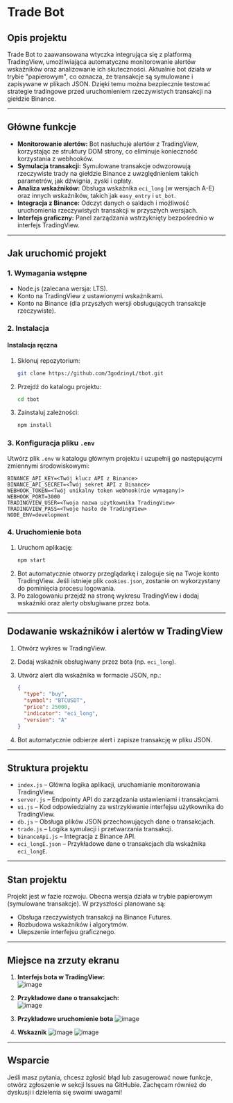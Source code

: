 # Trade Bot

## Opis projektu
Trade Bot to zaawansowana wtyczka integrująca się z platformą TradingView, umożliwiająca automatyczne monitorowanie alertów wskaźników oraz analizowanie ich skuteczności. Aktualnie bot działa w trybie "papierowym", co oznacza, że transakcje są symulowane i zapisywane w plikach JSON. Dzięki temu można bezpiecznie testować strategie tradingowe przed uruchomieniem rzeczywistych transakcji na giełdzie Binance.

---

## Główne funkcje

- **Monitorowanie alertów:** Bot nasłuchuje alertów z TradingView, korzystając ze struktury DOM strony, co eliminuje konieczność korzystania z webhooków.
- **Symulacja transakcji:** Symulowane transakcje odwzorowują rzeczywiste trady na giełdzie Binance z uwzględnieniem takich parametrów, jak dźwignia, zyski i opłaty.
- **Analiza wskaźników:** Obsługa wskaźnika `eci_long` (w wersjach A-E) oraz innych wskaźników, takich jak `easy_entry` i `ut_bot`.
- **Integracja z Binance:** Odczyt danych o saldach i możliwość uruchomienia rzeczywistych transakcji w przyszłych wersjach.
- **Interfejs graficzny:** Panel zarządzania wstrzyknięty bezpośrednio w interfejs TradingView.

---

## Jak uruchomić projekt

### 1. Wymagania wstępne
- Node.js (zalecana wersja: LTS).
- Konto na TradingView z ustawionymi wskaźnikami.
- Konto na Binance (dla przyszłych wersji obsługujących transakcje rzeczywiste).

### 2. Instalacja

#### Instalacja ręczna
1. Sklonuj repozytorium:
   ```bash
   git clone https://github.com/3godzinyL/tbot.git
   ```
2. Przejdź do katalogu projektu:
   ```bash
   cd tbot
   ```
3. Zainstaluj zależności:
   ```bash
   npm install
   ```

### 3. Konfiguracja pliku `.env`
Utwórz plik `.env` w katalogu głównym projektu i uzupełnij go następującymi zmiennymi środowiskowymi:

```env
BINANCE_API_KEY=<Twój klucz API z Binance>
BINANCE_API_SECRET=<Twój sekret API z Binance>
WEBHOOK_TOKEN=<Twój unikalny token webhook(nie wymagany)>
WEBHOOK_PORT=3000
TRADINGVIEW_USER=<Twoja nazwa użytkownika TradingView>
TRADINGVIEW_PASS=<Twoje hasło do TradingView>
NODE_ENV=development
```

### 4. Uruchomienie bota
1. Uruchom aplikację:
   ```bash
   npm start
   ```
2. Bot automatycznie otworzy przeglądarkę i zaloguje się na Twoje konto TradingView. Jeśli istnieje plik `cookies.json`, zostanie on wykorzystany do pominięcia procesu logowania.
3. Po zalogowaniu przejdź na stronę wykresu TradingView i dodaj wskaźniki oraz alerty obsługiwane przez bota.

---

## Dodawanie wskaźników i alertów w TradingView

1. Otwórz wykres w TradingView.
2. Dodaj wskaźnik obsługiwany przez bota (np. `eci_long`).
3. Utwórz alert dla wskaźnika w formacie JSON, np.:

   ```json
   {
     "type": "buy",
     "symbol": "BTCUSDT",
     "price": 25000,
     "indicator": "eci_long",
     "version": "A"
   }
   ```
4. Bot automatycznie odbierze alert i zapisze transakcję w pliku JSON.

---

## Struktura projektu

- `index.js` – Główna logika aplikacji, uruchamianie monitorowania TradingView.
- `server.js` – Endpointy API do zarządzania ustawieniami i transakcjami.
- `ui.js` – Kod odpowiedzialny za wstrzykiwanie interfejsu użytkownika do TradingView.
- `db.js` – Obsługa plików JSON przechowujących dane o transakcjach.
- `trade.js` – Logika symulacji i przetwarzania transakcji.
- `binanceApi.js` – Integracja z Binance API.
- `eci_longE.json` – Przykładowe dane o transakcjach dla wskaźnika `eci_longE`.

---

## Stan projektu

Projekt jest w fazie rozwoju. Obecna wersja działa w trybie papierowym (symulowane transakcje). W przyszłości planowane są:
- Obsługa rzeczywistych transakcji na Binance Futures.
- Rozbudowa wskaźników i algorytmów.
- Ulepszenie interfejsu graficznego.

---

## Miejsce na zrzuty ekranu

1. **Interfejs bota w TradingView:**  
   ![image](https://github.com/user-attachments/assets/2435b990-2aa8-487f-a2c9-83d2a11e7614)

   
2. **Przykładowe dane o transakcjach:**  
![image](https://github.com/user-attachments/assets/baaf0a45-d4b2-46c2-b426-d73c33d7333c)

3. **Przykładowe uruchomienie bota**
![image](https://github.com/user-attachments/assets/bc5ed9b4-6e88-4e93-8e5a-31901af41a26)
4. **Wskaznik**
![image](https://github.com/user-attachments/assets/742bdf64-dd8d-4abe-8506-664b20f63a14)
![image](https://github.com/user-attachments/assets/3edc1232-58b6-4012-86f4-50e3fa492845)

---

## Wsparcie

Jeśli masz pytania, chcesz zgłosić błąd lub zasugerować nowe funkcje, otwórz zgłoszenie w sekcji Issues na GitHubie. Zachęcam również do dyskusji i dzielenia się swoimi uwagami!
